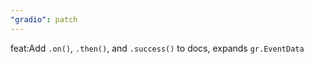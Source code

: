 ```yaml
---
"gradio": patch
---
```


feat:Add `.on()`, `.then()`, and `.success()` to docs, expands `gr.EventData`
